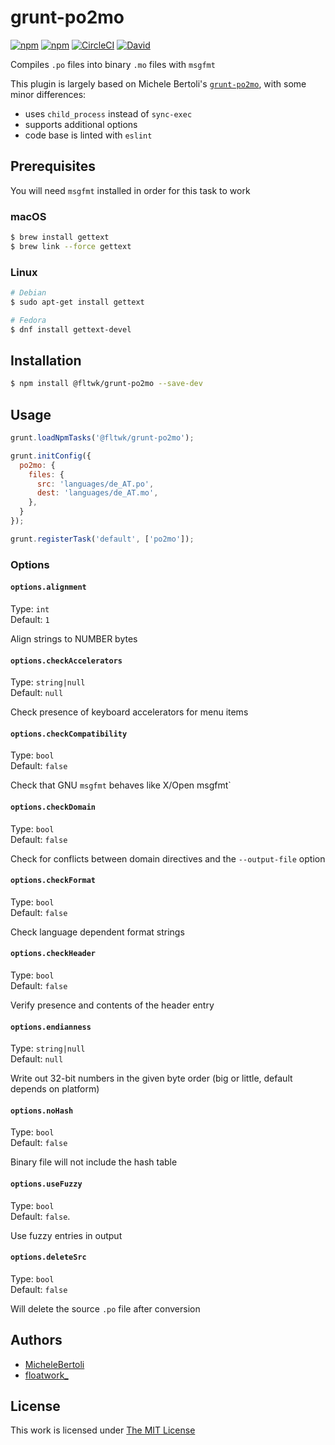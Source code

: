 # grunt-po2mo

[![npm](https://flat.badgen.net/npm/license/@fltwk/grunt-po2mo)](https://www.npmjs.org/package/@fltwk/grunt-po2mo)
[![npm](https://flat.badgen.net/npm/v/@fltwk/grunt-po2mo)](https://www.npmjs.org/package/@fltwk/grunt-po2mo)
[![CircleCI](https://flat.badgen.net/circleci/github/fltwk/grunt-po2mo)](https://circleci.com/gh/fltwk/grunt-po2mo)
[![David](https://flat.badgen.net/david/dev/fltwk/grunt-po2mo)](https://david-dm.org/fltwk/grunt-po2mo?type=dev)

Compiles `.po` files into binary `.mo` files with `msgfmt`

This plugin is largely based on Michele Bertoli's [`grunt-po2mo`](https://www.npmjs.com/package/grunt-po2mo), with some minor differences:

- uses `child_process` instead of `sync-exec`
- supports additional options
- code base is linted with `eslint`

## Prerequisites

You will need `msgfmt` installed in order for this task to work

### macOS

```sh
$ brew install gettext
$ brew link --force gettext
```

### Linux

```sh
# Debian
$ sudo apt-get install gettext

# Fedora
$ dnf install gettext-devel
```

## Installation

```sh
$ npm install @fltwk/grunt-po2mo --save-dev
```

## Usage

```js
grunt.loadNpmTasks('@fltwk/grunt-po2mo');

grunt.initConfig({
  po2mo: {
    files: {
      src: 'languages/de_AT.po',
      dest: 'languages/de_AT.mo',
    },
  }
});

grunt.registerTask('default', ['po2mo']);
```

### Options

#### `options.alignment`

Type: `int`  
Default: `1`  

Align strings to NUMBER bytes

#### `options.checkAccelerators`

Type: `string|null`  
Default: `null`  

Check presence of keyboard accelerators for menu items

#### `options.checkCompatibility`

Type: `bool`  
Default: `false`  

Check that GNU `msgfmt` behaves like X/Open msgfmt`

#### `options.checkDomain`

Type: `bool`  
Default: `false`  

Check for conflicts between domain directives and the `--output-file` option

#### `options.checkFormat`

Type: `bool`  
Default: `false`  

Check language dependent format strings

#### `options.checkHeader`

Type: `bool`  
Default: `false`  

Verify presence and contents of the header entry

#### `options.endianness`

Type: `string|null`  
Default: `null`  

Write out 32-bit numbers in the given byte order (big or little, default depends on platform)

#### `options.noHash`

Type: `bool`  
Default: `false`  

Binary file will not include the hash table 

#### `options.useFuzzy`

Type: `bool`  
Default: `false`.  

Use fuzzy entries in output

#### `options.deleteSrc`

Type: `bool`  
Default: `false`  

Will delete the source `.po` file after conversion

## Authors

- [MicheleBertoli](https://github.com/MicheleBertoli/)
- [floatwork_](https://github.com/fltwk/)

## License

This work is licensed under [The MIT License](LICENSE)

